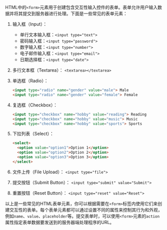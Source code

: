 HTML中的`<form>`元素用于创建包含交互性输入控件的表单。表单允许用户输入数据并将其提交到服务器进行处理。下面是一些常见的表单元素：

1. 输入框（Input）：

   - 单行文本输入框：`<input type="text">`
   - 密码输入框：`<input type="password">`
   - 数字输入框：`<input type="number">`
   - 电子邮件输入框：`<input type="email">`
   - 日期选择框：`<input type="date">`

2. 多行文本框（Textarea）：
   `<textarea></textarea>`

3. 单选框（Radio）：

   

   

   ```html
   <input type="radio" name="gender" value="male"> Male
   <input type="radio" name="gender" value="female"> Female
   ```

4. 复选框（Checkbox）：

   

   

   ```html
   <input type="checkbox" name="hobby" value="reading"> Reading
   <input type="checkbox" name="hobby" value="music"> Music
   <input type="checkbox" name="hobby" value="sports"> Sports
   ```

5. 下拉列表（Select）：

   

   ```html
   <select>
     <option value="option1">Option 1</option>
     <option value="option2">Option 2</option>
     <option value="option3">Option 3</option>
   </select>
   ```

6. 文件上传（File Upload）：
   `<input type="file">`

7. 提交按钮（Submit Button）：
   `<input type="submit" value="Submit">`

8. 重置按钮（Reset Button）：
   `<input type="reset" value="Reset">`

以上是一些常见的HTML表单元素，你可以根据需要在`<form>`标签内使用它们来创建交互性的表单。每个表单元素都可以通过设置不同的属性来控制其行为和外观，例如`name`、`value`、`placeholder`等。提交表单时，可以使用`<form>`元素的`action`属性指定表单数据要发送到的服务器端处理程序的URL。